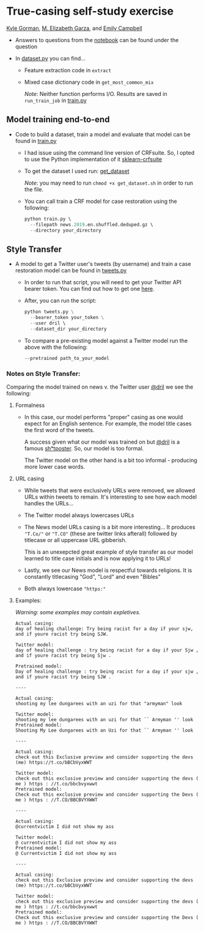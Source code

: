 True-casing self-study exercise
===============================

[Kyle Gorman](mailto:kgorman@gc.cuny.edu), [M. Elizabeth
Garza](mailto:garza.elizabeth9@gmail.com), and [Emily
Campbell](mailto:ecampbell4@gradcenter.cuny.edu)

- Answers to questions from the [notebook](README.ipynb) can be found under the question

- In [dataset.py](caseify/dataset.py) you can find...
    - Feature extraction code in `extract`
    - Mixed case dictionary code in `get_most_common_mix` 
    
        _Note_: Neither function performs I/O. 
        Results are saved in `run_train_job` in [train.py](caseify/train.py) 

## Model training end-to-end
- Code to build a dataset, train a model and evaluate that model
 can be found in [train.py](caseify/train.py)
    - I had issue using the command line version of CRFsuite.
    So, I opted to use the Python implementation of it 
    [sklearn-crfsuite](https://sklearn-crfsuite.readthedocs.io/en/latest/)
    
    - To get the dataset I used run: [get_dataset](get_dataset.sh)
        
        _Note_: you may need to run `chmod +x get_dataset.sh` in order to run the file.
        
    - You can call train a CRF model for case restoration using the following:
        ```python
        python train.py \ 
          --filepath news.2019.en.shuffled.deduped.gz \ 
          --directory your_directory
        ```
      
## Style Transfer
- A model to get a Twitter user's tweets (by username) and train a case restoration model can be
found in [tweets.py](caseify/tweets.py)
    - In order to run that script, you will need to get your Twitter API bearer token.
    You can find out how to get one [here](https://developer.twitter.com/en/docs/authentication/oauth-2-0/bearer-tokens).
    - After, you can run the script:
        ```python
        python tweets.py \
          --bearer_token your_token \
          --user dril \ 
          --dataset_dir your_directory
        ```
  - To compare a pre-existing model against a Twitter model
  run the above with the following:
  
     `--pretrained path_to_your_model`
 
 ### Notes on Style Transfer:
 Comparing the model trained on news v. the Twitter user [@dril](https://twitter.com/dril) we see the following:
 1. Formalness
    - In this case, our model performs "proper" casing as one would expect for an English sentence. 
    For example, the model title cases the first word of the tweets.
 
        A success given what our model was trained on but [@dril](https://twitter.com/dril) 
        is a famous [sh*tposter](https://www.urbandictionary.com/define.php?term=shitposter). 
        So, our model is too formal.
        
        The Twitter model on the other hand is a bit too informal - producing more lower case words.
    
2. URL casing

    - While tweets that were exclusively URLs were removed, we allowed URLs within tweets to remain.
    It's interesting to see how each model handles the URLs...
    
    - The Twitter model always lowercases URLs
    
    - The News model URLs casing is a bit more interesting...
        It produces `"T.Co/"` or `"T.CO"` (these are twitter links afterall) followed by titlecase 
        or all uppercase URL gibberish.
        
        This is an unexepcted great example of style transfer as our model learned to title case initials and is
        now applying it to URLs!
    
    - Lastly, we see our News model is respectful towards religions. 
    It is constantly titlecasing "God", "Lord" and even "Bibles" 
    
    - Both always lowercase `"https:"`  
    
3. Examples:

    _Warning: some examples may contain expletives._

    ```
    Actual casing:
    day of healing challenge: Try being racist for a day if your sjw, and if youre racist try being SJW.
    
    Twitter model: 
    day of healing challenge : try being racist for a day if your Sjw , and if youre racist try being Sjw .
   
    Pretrained model:
    Day of healing challenge : try being racist for a day if your sjw , and if youre racist try being SJW .
    
   ----
   
   Actual casing:
    shooting my lee dungarees with an uzi for that "armyman" look
    
    Twitter model: 
    shooting my lee dungarees with an uzi for that `` Armyman '' look
    Pretrained model:
    Shooting My Lee dungarees with an Uzi for that `` Armyman '' look
   
   ----
   
   Actual casing:
    check out this Exclusive preview and consider supporting the devs (me) https://t.co/bBCbVyxWWT
    
    Twitter model: 
    check out this exclusive preview and consider supporting the devs ( me ) https : //t.co/bbcbvyxwwt
    Pretrained model:
    Check out this exclusive preview and consider supporting the Devs ( me ) https : //T.CO/BBCBVYXWWT
   
   ----
   
   Actual casing:
    @currentvictim I did not show my ass
    
    Twitter model: 
    @ currentvictim I did not show my ass
    Pretrained model:
    @ Currentvictim I did not show my ass
   
   ----
   
   Actual casing:
    check out this Exclusive preview and consider supporting the devs (me) https://t.co/bBCbVyxWWT
    
    Twitter model: 
    check out this exclusive preview and consider supporting the devs ( me ) https : //t.co/bbcbvyxwwt
    Pretrained model:
    Check out this exclusive preview and consider supporting the Devs ( me ) https : //T.CO/BBCBVYXWWT

   ```